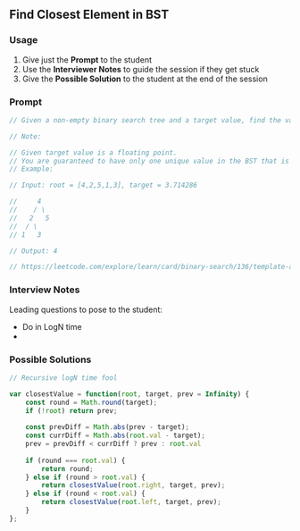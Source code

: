 ## Find Closest Element in BST

### Usage

1. Give just the **Prompt** to the student
2. Use the **Interviewer Notes** to guide the session if they get stuck
3. Give the **Possible Solution** to the student at the end of the session

### Prompt

```javascript
// Given a non-empty binary search tree and a target value, find the value in the BST that is closest to the target.

// Note:

// Given target value is a floating point.
// You are guaranteed to have only one unique value in the BST that is closest to the target.
// Example:

// Input: root = [4,2,5,1,3], target = 3.714286

//     4
//    / \
//   2   5
//  / \
// 1   3

// Output: 4

// https://leetcode.com/explore/learn/card/binary-search/136/template-analysis/1028/
```

### Interview Notes

Leading questions to pose to the student:
- Do in LogN time
- 

### Possible Solutions

```javascript
// Recursive logN time fool

var closestValue = function(root, target, prev = Infinity) {
    const round = Math.round(target);
    if (!root) return prev;
    
    const prevDiff = Math.abs(prev - target);
    const currDiff = Math.abs(root.val - target);
    prev = prevDiff < currDiff ? prev : root.val
    
    if (round === root.val) {
        return round;
    } else if (round > root.val) {
        return closestValue(root.right, target, prev);
    } else if (round < root.val) {
        return closestValue(root.left, target, prev);
    }
};
```